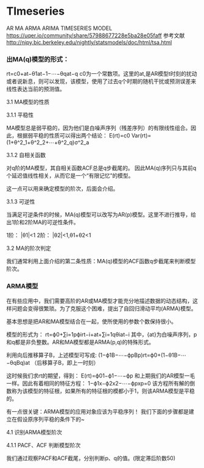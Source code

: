 # TImeseries
AR MA ARMA ARIMA  TIMESERIES MODEL https://uqer.io/community/share/57988677228e5ba28e05faff
参考文献 http://nipy.bic.berkeley.edu/nightly/statsmodels/doc/html/tsa.html

### 出MA(q)模型的形式： 
rt=c0+at−θ1at−1−⋯−θqat−q
c0为一个常数项。这里的at,是AR模型t时刻的扰动或者说新息，则可以发现，该模型，使用了过去q个时期的随机干扰或预测误差来线性表达当前的预测值。

3.1 MA模型的性质

3.1.1 平稳性

MA模型总是弱平稳的，因为他们是白噪声序列（残差序列）的有限线性组合。因此，根据弱平稳的性质可以得出两个结论：
E(rt)=c0 Var(rt)=(1+θ^2_1+θ^2_2+⋯+θ^2_q)σ^2_a
 

3.1.2 自相关函数

对q阶的MA模型，其自相关函数ACF总是q步截尾的。 因此MA(q)序列只与其前q个延迟值线性相关，从而它是一个“有限记忆”的模型。

这一点可以用来确定模型的阶次，后面会介绍。

3.1.3 可逆性

当满足可逆条件的时候，MA(q)模型可以改写为AR(p)模型。这里不进行推导，给出1阶和2阶MA的可逆性条件。

1阶：  |θ1|<1
2阶：  |θ2|<1,θ1+θ2<1
 

3.2 MA的阶次判定

我们通常利用上面介绍的第二条性质：MA(q)模型的ACF函数q步截尾来判断模型阶次。

### ARMA模型

在有些应用中，我们需要高阶的AR或MA模型才能充分地描述数据的动态结构，这样问题会变得很繁琐。为了克服这个困难，提出了自回归滑动平均(ARMA)模型。

基本思想是把AR和MA模型结合在一起，使所使用的参数个数保持很小。

模型的形式为：
rt=ϕ0+∑i=1pϕirt−i+at+∑i=1qθiat−i
其中，{at}为白噪声序列，p和q都是非负整数。AR和MA模型都是ARMA(p,q)的特殊形式。

利用向后推移算子B，上述模型可写成: 
(1−ϕ1B−⋯−ϕpBp)rt=ϕ0+(1−θ1B−⋯−θqBq)at
（后移算子B，即上一时刻）

这时候我们求rt的期望，得到：
E(rt)=ϕ01−ϕ1−⋯−ϕp
和上期我们的AR模型一毛一样。因此有着相同的特征方程：
1−ϕ1x−ϕ2x2−⋯−ϕpxp=0
该方程所有解的倒数称为该模型的特征根，如果所有的特征根的模都小于1，则该ARMA模型是平稳的。

有一点很关键：ARMA模型的应用对象应该为平稳序列！ 我们下面的步骤都是建立在假设原序列平稳的条件下的~ 

4.1 识别ARMA模型阶次

4.1.1 PACF、ACF 判断模型阶次

我们通过观察PACF和ACF截尾，分别判断p、q的值。(限定滞后阶数50)
